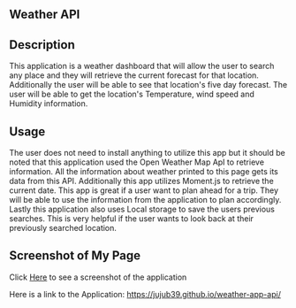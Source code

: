 ## Weather API

## Description
This application is a weather dashboard that will allow the user to search any place and they will retrieve the current forecast for that location. Additionally the user will be able to see that location's five day forecast. The user will be able to get the location's Temperature, wind speed and Humidity information. 

## Usage 
The user does not need to install anything to utilize this app but it should be noted that this application used the Open Weather Map ApI to retrieve information. All the information about weather printed to this page gets its data from this API. Additionally this app utilizes Moment.js to retrieve the current date. This app is great if a user want to plan ahead for a trip. They will be able to use the information from the application to plan accordingly. Lastly this application also uses Local storage to save the users previous searches. This is very helpful if the user wants to look back at their previously searched location. 

## Screenshot of My Page 
Click [Here](./screenshot.png) to see a screenshot of the application

Here is a link to the Application:  https://jujub39.github.io/weather-app-api/
